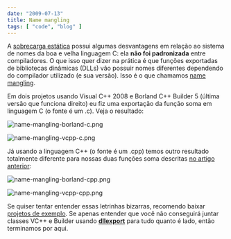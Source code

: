 ```yaml
---
date: "2009-07-13"
title: Name mangling
tags: [ "code", "blog" ]
---
```

A [sobrecarga estática](/polimorfismo-estatico) possui algumas desvantagens em relação ao sistema de nomes da boa e velha linguagem C: ela **não foi padronizada** entre compiladores. O que isso quer dizer na prática é que funções exportadas de bibliotecas dinâmicas (DLLs) vão possuir nomes diferentes dependendo do compilador utilizado (e sua versão). Isso é o que chamamos [name mangling](http://en.wikipedia.org/wiki/Name_mangling).

Em dois projetos usando Visual C++ 2008 e Borland C++ Builder 5 (última versão que funciona direito) eu fiz uma exportação da função soma em linguagem C (o fonte é um .c). Veja o resultado:

![name-mangling-borland-c.png](/images/AbTPx4W.png)

![name-mangling-vcpp-c.png](/images/mFZYUTr.png)

Já usando a linguagem C++ (o fonte é um .cpp) temos outro resultado totalmente diferente para nossas duas funções soma descritas [no artigo anterior](/polimorfismo-estatico):

![name-mangling-borland-cpp.png](/images/eJmq1VZ.png)

![name-mangling-vcpp-cpp.png](/images/CRimP7B.png)

Se quiser tentar entender essas letrinhas bizarras, recomendo baixar [projetos de exemplo](/images/name-mangling.7z). Se apenas entender que você não conseguirá juntar classes VC++ e Builder usando **[dllexport](http://msdn.microsoft.com/en-us/library/a90k134d(VS.80).aspx)** para tudo quanto é lado, então terminamos por aqui.
